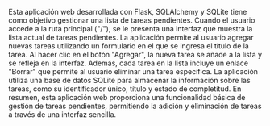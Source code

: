 Esta aplicación web desarrollada con Flask, SQLAlchemy y SQLite tiene como objetivo gestionar una lista de tareas pendientes. Cuando el usuario accede a la ruta principal ("/"), se le presenta una interfaz que muestra la lista actual de tareas pendientes. La aplicación permite al usuario agregar nuevas tareas utilizando un formulario en el que se ingresa el título de la tarea. Al hacer clic en el botón "Agregar", la nueva tarea se añade a la lista y se refleja en la interfaz. Además, cada tarea en la lista incluye un enlace "Borrar" que permite al usuario eliminar una tarea específica. La aplicación utiliza una base de datos SQLite para almacenar la información sobre las tareas, como su identificador único, título y estado de completitud. En resumen, esta aplicación web proporciona una funcionalidad básica de gestión de tareas pendientes, permitiendo la adición y eliminación de tareas a través de una interfaz sencilla.
